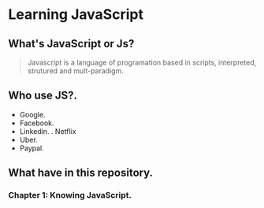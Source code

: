 # Learning JavaScript
## What's JavaScript or Js?
> Javascript is a language of programation based in scripts, 
interpreted, strutured and mult-paradigm.

## Who use JS?.
- Google.
- Facebook.
- Linkedin.
. Netflix
- Uber.
- Paypal.

## What have in this repository.
### Chapter 1: Knowing JavaScript.
 

